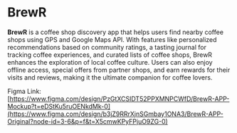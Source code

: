 # BrewR

**BrewR** is a coffee shop discovery app that helps users find nearby coffee shops using GPS and Google Maps API. With features like personalized recommendations based on community ratings, a tasting journal for tracking coffee experiences, and curated lists of coffee shops, BrewR enhances the exploration of local coffee culture. Users can also enjoy offline access, special offers from partner shops, and earn rewards for their visits and reviews, making it the ultimate companion for coffee lovers.

Figma Link:
[https://www.figma.com/design/PzGtXCSIDT52PPXMNPCWfD/BrewR-APP-Mockup?t=eDStKu5ruOENkdMk-0](https://www.figma.com/design/b3jZ9RRrXjnSGmbay1ONA3/BrewR-APP-Original?node-id=3-6&p=f&t=X5cmwKPyFPjuO9ZG-0)
